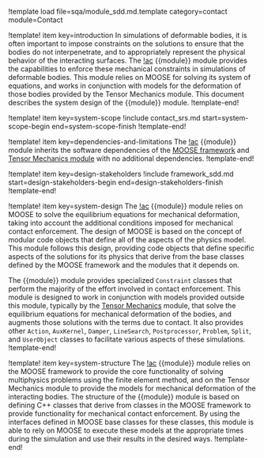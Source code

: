 !template load file=sqa/module_sdd.md.template category=contact module=Contact

!template! item key=introduction
In simulations of deformable bodies, it is often important to impose constraints on the solutions to ensure that the bodies do not interpenetrate, and to appropriately represent the physical behavior of the interacting surfaces. The [!ac](MOOSE) {{module}} module provides the capabilities to enforce these mechanical constraints in simulations of deformable bodies. This module relies on MOOSE for solving its system of equations, and works in conjunction with models for the deformation of those bodies provided by the Tensor Mechanics module.  This document describes the system design of the {{module}} module.
!template-end!

!template! item key=system-scope
!include contact_srs.md start=system-scope-begin end=system-scope-finish
!template-end!

!template! item key=dependencies-and-limitations
The [!ac](MOOSE) {{module}} module inherits the software dependencies of the [MOOSE framework](framework_sdd.md#dependencies-and-limitations) and [Tensor Mechanics module](tensor_mechanics_sdd.md#dependencies-and-limitations) with no additional dependencies.
!template-end!

!template! item key=design-stakeholders
!include framework_sdd.md start=design-stakeholders-begin end=design-stakeholders-finish
!template-end!

!template! item key=system-design
The [!ac](MOOSE) {{module}} module relies on MOOSE to solve the equilibrium equations for mechanical deformation, taking into account the additional conditions imposed for mechanical contact enforcement. The design of MOOSE is based on the concept of modular code objects that define all of the aspects of the physics model. This module follows this design, providing code objects that define specific aspects of the solutions for its physics that derive from the base classes defined by the MOOSE framework and the modules that it depends on.

The {{module}} module provides specialized `Constraint` classes that perform the majority of the effort involved in contact enforcement. This module is designed to work in conjunction with models provided outside this module, typically by the [Tensor Mechanics](tensor_mechanics/index.md) module, that solve the equilibrium equations for mechanical deformation of the bodies, and augments those solutions with the terms due to contact.  It also provides other `Action`, `AuxKernel`, `Damper`, `LineSearch`, `Postprocessor`, `Problem`, `Split`, and `UserObject` classes to facilitate various aspects of these simulations.
!template-end!

!template! item key=system-structure
The [!ac](MOOSE) {{module}} module relies on the MOOSE framework to provide the core functionality of solving multiphysics problems using the finite element method, and on the Tensor Mechanics module to provide the models for mechanical deformation of the interacting bodies. The structure of the {{module}} module is based on defining C++ classes that derive from classes in the MOOSE framework to provide functionality for mechanical contact enforcement. By using the interfaces defined in MOOSE base classes for these classes, this module is able to rely on MOOSE to execute these models at the appropriate times during the simulation and use their results in the desired ways.
!template-end!
